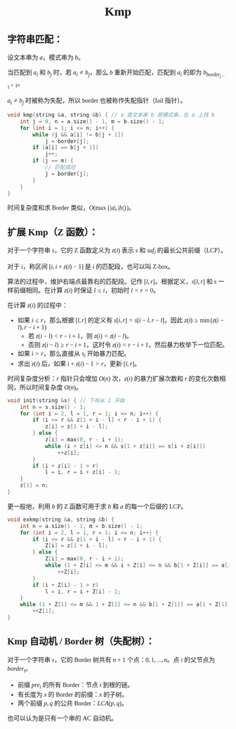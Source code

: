 <style>
 body {
  font-family: "楷体"
}
</style>

<h1><center>Kmp</center></h1>

## 字符串匹配：

​设文本串为 $a$，模式串为 $b$。

​当匹配到 $a_i$ 和 $b_j$ 时，若 $a_i\ne b_j$，那么 $b$ 重新开始匹配，匹配到 $a_i$ 的即为 $b_{border_{j-1}+1}$。

​$a_i\neq b_j$ 时被称为失配，所以 border 也被称作失配指针（fail 指针）。

```cpp
void kmp(string &a, string &b) { // a 是文本串 b 是模式串，在 a 上找 b
    int j = 0, n = a.size() - 1, m = b.size() - 1;
    for (int i = 1; i <= n; i++) {
        while (j && a[i] != b[j + 1])
            j = border[j];
        if (a[i] == b[j + 1])
            j++;
        if (j == m) {
            // 匹配成功
            j = border[j];
        }
    }
}
```

​时间复杂度和求 Border 类似，$O(\max\{|a|,|b|\})$。

## 扩展 Kmp（Z 函数）：

​对于一个字符串 $s$，它的 Z 函数定义为 $z(i)$ 表示 $s$ 和 $suf_i$ 的最长公共前缀（LCP）。

​对于 $i$，称区间 $[i,i+z(i)-1]$ 是 $i$ 的匹配段，也可以叫 Z-box。

​算法的过程中，维护右端点最靠右的匹配段。记作 $[l,r]$。根据定义，$s[l,r]$ 和 $s$ 一样前缀相同。在计算 $z(i)$ 时保证 $l\le i$，初始时 $l=r=0$。

​在计算 $z(i)$ 的过程中：

- 如果 $i\le r$，那么根据 $[l,r]$ 的定义有 $s[i,r]=s[i-l,r-l]$，因此 $z(i)\ge \min(z(i-l),r-i+1)$
  - 若 $z(i-l)<r-i+1$，则 $z(i)=z(i-l)$。
  - 否则 $z(i-l)\ge r-i+1$，这时令 $z(i)=r-i+1$，然后暴力枚举下一位匹配。
- 如果 $i>r$，那么直接从 $s_i$ 开始暴力匹配。
- 求出 $z(i)$ 后，如果 $i+z(i)-1>r$，更新 $[l,r]$。

​时间复杂度分析：$r$ 指针只会增加 $O(n)$ 次，$z(i)$ 的暴力扩展次数和 $r$ 的变化次数相同，所以时间复杂度 $O(n)$。

```cpp
void init(string &s) { // 下标从 1 开始
    int n = s.size() - 1;
    for (int i = 2, l = 1, r = 1; i <= n; i++) {
        if (i <= r && z[1 + i - l] < r - i + 1) {
            z[i] = z[1 + i - l];
        } else {
            z[i] = max(0, r - i + 1);
            while (i + z[i] <= n && s[1 + z[i]] == s[i + z[i]])
                ++z[i];
        }
        if (i + z[i] - 1 > r)
            l = i, r = i + z[i] - 1;
    }
    z[1] = n;
}
```

​更一般地，利用 $b$ 的 Z 函数可用于求 $b$ 和 $a$ 的每一个后缀的 LCP。

```cpp
void exkmp(string &a, string &b) {
    int n = a.size() - 1, m = b.size() - 1;
    for (int i = 2, l = 1, r = 1; i <= n; i++) {
        if (i <= r && z[1 + i - l] < r - i + 1) {
            Z[i] = z[1 + i - l];
        } else {
            Z[i] = max(0, r - i + 1);
            while (1 + Z[i] <= m && i + Z[i] <= n && b[1 + Z[i]] == a[i + Z[i]])
                ++Z[i];
        }
        if (i + Z[i] - 1 > r)
            l = i, r = i + Z[i] - 1;
    }
    while (1 + Z[1] <= m && 1 + Z[1] <= n && b[1 + Z[1]] == a[1 + Z[1]])
        ++Z[1];
}
```

## Kmp 自动机 / Border 树（失配树）：

​对于一个字符串 $s$，它的 Border 树共有 $n+1$ 个点：$0,1,...,n$。点 $i$ 的父节点为 $border_i$。

- 前缀 $pre_i$ 的所有 Border：节点 $i$ 到根的链。
- 有长度为 $x$ 的 Border 的前缀：$x$ 的子树。
- 两个前缀 $p,q$ 的公共 Border：$LCA(p,q)$。

也可以认为是只有一个串的 AC 自动机。